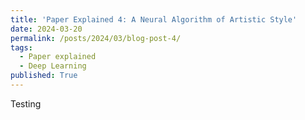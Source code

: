```yaml
---
title: 'Paper Explained 4: A Neural Algorithm of Artistic Style'
date: 2024-03-20
permalink: /posts/2024/03/blog-post-4/
tags:
  - Paper explained
  - Deep Learning
published: True
---
```


Testing